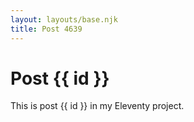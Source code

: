 ```yaml
---
layout: layouts/base.njk
title: Post 4639
---
```


# Post {{ id }}

This is post {{ id }} in my Eleventy project.
